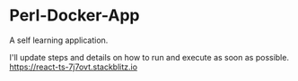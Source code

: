 # Perl-Docker-App

A self learning application.

I'll update steps and details on how to run and execute as soon as possible.
https://react-ts-7j7ovt.stackblitz.io
